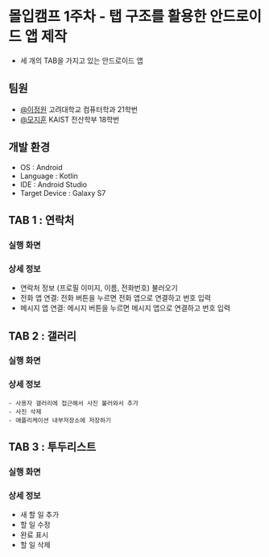 
# 몰입캠프 1주차 - 탭 구조를 활용한 안드로이드 앱 제작

* 세 개의 TAB을 가지고 있는 안드로이드 앱


## 팀원

- [@이정원](https://github.com/jw0202058) 고려대학교 컴퓨터학과 21학번
- [@모지훈](https://github.com/Morivy42) KAIST 전산학부 18학번


## 개발 환경

* OS : Android
* Language : Kotlin
* IDE : Android Studio
* Target Device : Galaxy S7

## TAB 1 : 연락처
### 실행 화면


### 상세 정보
- 연락처 정보 (프로필 이미지, 이름, 전화번호) 불러오기
- 전화 앱 연결: 전화 버튼을 누르면 전화 앱으로 연결하고 번호 입력
- 메시지 앱 연결: 메시지 버튼을 누르면 메시지 앱으로 연결하고 번호 입력
 

## TAB 2 : 갤러리

### 실행 화면

### 상세 정보
    - 사용자 갤러리에 접근해서 사진 불러와서 추가
    - 사진 삭제
    - 애플리케이션 내부저장소에 저장하기
 
## TAB 3 : 투두리스트

### 실행 화면

### 상세 정보
- 새 할 일 추가
- 할 일 수정
- 완료 표시
- 할 일 삭제

